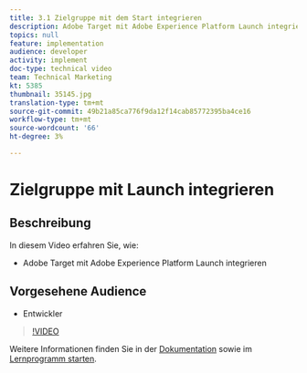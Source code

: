 ```yaml
---
title: 3.1 Zielgruppe mit dem Start integrieren
description: Adobe Target mit Adobe Experience Platform Launch integrieren
topics: null
feature: implementation
audience: developer
activity: implement
doc-type: technical video
team: Technical Marketing
kt: 5385
thumbnail: 35145.jpg
translation-type: tm+mt
source-git-commit: 49b21a85ca776f9da12f14cab85772395ba4ce16
workflow-type: tm+mt
source-wordcount: '66'
ht-degree: 3%

---
```



# Zielgruppe mit Launch integrieren

## Beschreibung

In diesem Video erfahren Sie, wie:

* Adobe Target mit Adobe Experience Platform Launch integrieren

## Vorgesehene Audience

* Entwickler

>[!VIDEO](https://video.tv.adobe.com/v/35145/?quality=12)

Weitere Informationen finden Sie in der [Dokumentation](https://docs.adobe.com/content/help/en/target/using/implement-target/client-side/deploy-at-js/cmp-implementing-target-using-adobe-launch.html) sowie im [Lernprogramm starten](https://docs.adobe.com/content/help/en/experience-cloud/implementing-in-websites-with-launch/index.html).
